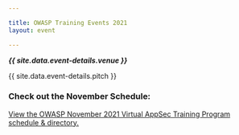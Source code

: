 ```yaml
---

title: OWASP Training Events 2021
layout: event

---
```


<!-- rebuild 13 -->

***{{ site.data.event-details.venue }}***

{{ site.data.event-details.pitch }}

### Check out the November Schedule:

<a id="sched-embed" href="//owasp2021mayvirtualappsectr.sched.com/" data-sched-sidebar="no">View the OWASP November 2021 Virtual AppSec Training Program schedule &amp; directory.</a><script type="text/javascript" src="//owasp2021mayvirtualappsectr.sched.com/js/embed.js"></script
